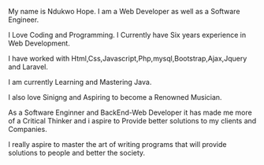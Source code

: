 My name is Ndukwo Hope. I am a Web Developer as well as a Software Engineer.

I Love Coding and Programming. I Currently have Six years experience in Web Development.

I have worked with Html,Css,Javascript,Php,mysql,Bootstrap,Ajax,Jquery and Laravel.

I am currently Learning and Mastering Java.

I also love Sinigng and Aspiring to become a Renowned Musician.


As a Software Enginner and BackEnd-Web Developer it has made me more of a Critical Thinker and i aspire to Provide better solutions 
to my clients and Companies.

I really aspire to master the art of writing programs that will provide solutions to people and better the society.
